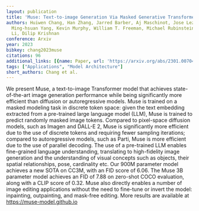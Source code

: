 ```yaml
---
layout: publication
title: 'Muse: Text-to-image Generation Via Masked Generative Transformers'
authors: Huiwen Chang, Han Zhang, Jarred Barber, Aj Maschinot, Jose Lezama, Lu Jiang,
  Ming-hsuan Yang, Kevin Murphy, William T. Freeman, Michael Rubinstein, Yuanzhen
  Li, Dilip Krishnan
conference: Arxiv
year: 2023
bibkey: chang2023muse
citations: 96
additional_links: [{name: Paper, url: 'https://arxiv.org/abs/2301.00704'}]
tags: ["Applications", "Model Architecture"]
short_authors: Chang et al.
---
```

We present Muse, a text-to-image Transformer model that achieves
state-of-the-art image generation performance while being significantly more
efficient than diffusion or autoregressive models. Muse is trained on a masked
modeling task in discrete token space: given the text embedding extracted from
a pre-trained large language model (LLM), Muse is trained to predict randomly
masked image tokens. Compared to pixel-space diffusion models, such as Imagen
and DALL-E 2, Muse is significantly more efficient due to the use of discrete
tokens and requiring fewer sampling iterations; compared to autoregressive
models, such as Parti, Muse is more efficient due to the use of parallel
decoding. The use of a pre-trained LLM enables fine-grained language
understanding, translating to high-fidelity image generation and the
understanding of visual concepts such as objects, their spatial relationships,
pose, cardinality etc. Our 900M parameter model achieves a new SOTA on CC3M,
with an FID score of 6.06. The Muse 3B parameter model achieves an FID of 7.88
on zero-shot COCO evaluation, along with a CLIP score of 0.32. Muse also
directly enables a number of image editing applications without the need to
fine-tune or invert the model: inpainting, outpainting, and mask-free editing.
More results are available at https://muse-model.github.io